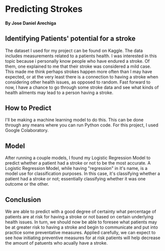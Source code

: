 # Predicting Strokes
#### By Jose Daniel Arechiga

## Identifying Patients' potential for a stroke
The dataset I used for my project can be found on Kaggle. The data includes measurements related to a patients health. I was interested in this topic because i personally know people who have endured a stroke. Of them, one explained to me that their stroke was considered a mild case. This made me think perhaps strokes happen more often than I may have expected, or at the very least there is a connection to having a stroke when considering other health issues, as opposed to random. Fast forward to now, I have a chance to go through some stroke data and see what kinds of health ailments may lead to a person having a stroke.

## How to Predict
I'll be making a machine learning model to do this. This can be done through any means where you can run Python code. For this project, I used Google Colaboratory.

## Model
After running a couple models, I found my Logistic Regression Model to predict whether a patient had a stroke or not to be the most accurate. A Logistic Regression Model, while having "regression" in it's name, is a model use for classification purposes. In this case, it's classifying whether a patient had a stroke or not; essentially classifying whether it was one outcome or the other.

## Conclusion
We are able to predict with a good degree of certainty what percentage of patients are at risk for having a stroke or not based on certain underlying health issues. In turn, we should now be able to foresee what patients may be at greater risk to having a stroke and begin to communicate and put into practice some preventative measures. Applied carefully, we can expect to see how initiating preventive measures for at risk patients will help decrease the amount of patuents who acually have a stroke.
